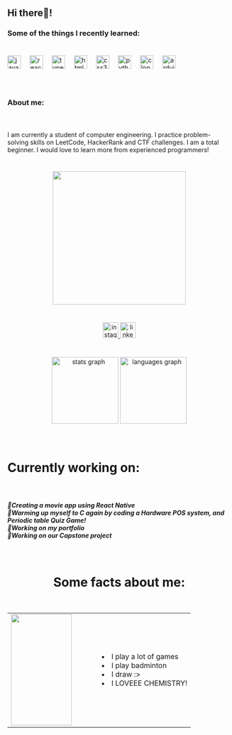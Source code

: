 <h2 align="left">Hi there👋!</h2>

###

<h3 align="left">Some of the things I recently learned:</h3>

###

<br clear="both">

<div align="left">
  <img src="https://cdn.jsdelivr.net/gh/devicons/devicon/icons/javascript/javascript-original.svg" height="30" alt="javascript logo"  />
  <img width="12" />
  <img src="https://cdn.jsdelivr.net/gh/devicons/devicon/icons/react/react-original.svg" height="30" alt="react logo"  />
  <img width="12" />
  <img src="https://cdn.jsdelivr.net/gh/devicons/devicon/icons/typescript/typescript-original.svg" height="30" alt="typescript logo"  />
  <img width="12" />
  <img src="https://cdn.jsdelivr.net/gh/devicons/devicon/icons/html5/html5-original.svg" height="30" alt="html5 logo"  />
  <img width="12" />
  <img src="https://cdn.jsdelivr.net/gh/devicons/devicon/icons/css3/css3-original.svg" height="30" alt="css3 logo"  />
  <img width="12" />
  <img src="https://cdn.jsdelivr.net/gh/devicons/devicon/icons/python/python-original.svg" height="30" alt="python logo"  />
  <img width="12" />
  <img src="https://cdn.jsdelivr.net/gh/devicons/devicon/icons/c/c-original.svg" height="30" alt="c logo"  />
  <img width="12" />
  <img src="https://cdn.jsdelivr.net/gh/devicons/devicon/icons/arduino/arduino-original.svg" height="30" alt="arduino logo"  />
</div>

###

<br clear="both">

<h3 align="left">About me:</h3>

###

<br clear="both">

<p align="left">I am currently a student of computer engineering. I practice problem-solving skills on LeetCode, HackerRank and CTF challenges. I am a total beginner. I would love to learn more from experienced programmers!</p>

###

<br clear="both">

<div align="center">
  <img height="300" src="https://cdna.artstation.com/p/assets/images/images/030/828/406/original/tj-austria-kj.gif?1601786671"  />
</div>

###

<br clear="both">

<div align="center">
  <a href="https://www.instagram.com/aisha_urbanoo/" target="_blank">
    <img src="https://img.shields.io/static/v1?message=Instagram&logo=instagram&label=&color=8569E4&logoColor=white&labelColor=&style=flat" height="35" alt="instagram logo"  />
  </a>
  <a href="https://www.linkedin.com/in/urbano-aisha-kelsey-m-83a3b1244/" target="_blank">
    <img src="https://img.shields.io/static/v1?message=LinkedIn&logo=linkedin&label=&color=8569E4&logoColor=white&labelColor=&style=flat" height="35" alt="linkedin logo"  />
  </a>
</div>

###

<br clear="both">

<div align="center">
  <img src="https://github-readme-stats.vercel.app/api?username=BweepBwop&hide_title=false&hide_rank=false&show_icons=true&include_all_commits=true&count_private=true&disable_animations=false&theme=dracula&locale=en&hide_border=false&order=1" height="150" alt="stats graph"  />
  <img src="https://github-readme-stats.vercel.app/api/top-langs?username=BweepBwop&locale=en&hide_title=false&layout=compact&card_width=320&langs_count=5&theme=dracula&hide_border=false&order=2" height="150" alt="languages graph"  />
</div>

###

<br clear="both">

<h1 align="left">Currently working on:</h1>

###

<br clear="both">

<h5 align="left">📘Creating a movie app using React Native<br>📕Warming up myself to C again by coding a Hardware POS system, and Periodic table Quiz Game!<br>📙Working on my portfolio<br>📗Working on our Capstone project</h5>

###

<br clear="both">

<h1 align="center">Some facts about me:</h1>

<br clear="both">

<table style="width: 100%;">
  <tr>
    <td style="width: 40%; padding-right: 20px;">
      <img height="250" src="https://media.giphy.com/media/jubLJwkWhtqmOA2bJg/giphy.gif" style="width: 100%;" />
    </td>
    <td style="width: 60%; padding-left: 20px;">
      <ul style="list-style-position: inside; margin: 0;">
        <li>I play a lot of games</li>
        <li>I play badminton</li>
        <li>I draw :></li>
        <li>I LOVEEE CHEMISTRY!</li>
      </ul>
    </td>
  </tr>
</table>


